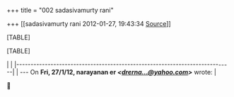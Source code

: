 +++
title = "002 sadasivamurty rani"

+++
[[sadasivamurty rani	2012-01-27, 19:43:34 [Source](https://groups.google.com/g/bvparishat/c/1lbQLvNCVpI)]]



[TABLE]

[TABLE]

|                                                                            | |----------------------------------------------------------------------------| | --- On **Fri, 27/1/12, narayanan er *\<[drerna...@yahoo.com]()\>*** wrote: |



